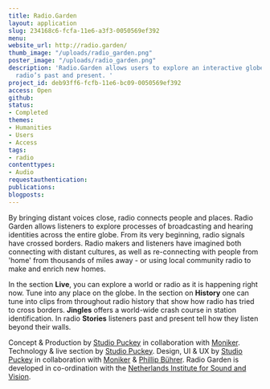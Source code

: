 ```yaml
---
title: Radio.Garden
layout: application
slug: 234168c6-fcfa-11e6-a3f3-0050569ef392
menu: 
website_url: http://radio.garden/
thumb_image: "/uploads/radio_garden.png"
poster_image: "/uploads/radio_garden.png"
description: 'Radio.Garden allows users to explore an interactive globe filled with
  radio’s past and present. '
project_id: deb93ff6-fcfb-11e6-bc09-0050569ef392
access: Open
github: 
status:
- Completed
themes:
- Humanities
- Users
- Access
tags:
- radio
contenttypes:
- Audio
requestauthentication: 
publications: 
blogposts: 
---
```


By bringing distant voices close, radio connects people and places. Radio Garden allows listeners to explore processes of broadcasting and hearing identities across the entire globe. From its very beginning, radio signals have crossed borders. Radio makers and listeners have imagined both connecting with distant cultures, as well as re-connecting with people from 'home' from thousands of miles away - or using local community radio to make and enrich new homes.

In the section **Live**, you can explore a world or radio as it is happening right now. Tune into any place on the globe. In the section on **History** one can tune into clips from throughout radio history that show how radio has tried to cross borders. **Jingles** offers a world-wide crash course in station identification. In radio **Stories** listeners past and present tell how they listen beyond their walls.

Concept & Production by [Studio Puckey](http://puckey.studio/) in collaboration with [Moniker](http://studiomoniker.com/). Technology & live section by [Studio Puckey](http://puckey.studio/). Design, UI & UX by [Studio Puckey](http://puckey.studio/) in collaboration with [Moniker](http://www.studiomoniker.com/) & [Phillip Bührer](http://www.phillipbuehrer.ch/). Radio Garden is developed in co-ordination with the [Netherlands Institute for Sound and Vision](http://www.beeldengeluid.nl/en/netherlands-institute-sound-and-vision).
